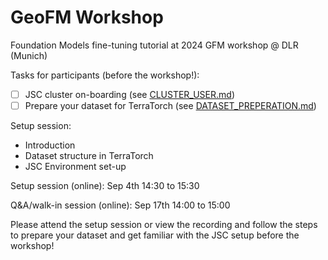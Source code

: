 # GeoFM Workshop
Foundation Models fine-tuning tutorial at 2024 GFM workshop @ DLR (Munich)

Tasks for participants (before the workshop!):
- [ ] JSC cluster on-boarding (see [CLUSTER_USER.md](CLUSTER_USER.md))
- [ ] Prepare your dataset for TerraTorch (see [DATASET_PREPERATION.md](DATASET_PREPARATION))

Setup session:
- Introduction
- Dataset structure in TerraTorch
- JSC Environment set-up

Setup session (online): Sep 4th 14:30 to 15:30

Q&A/walk-in session (online): Sep 17th 14:00 to 15:00

Please attend the setup session or view the recording and follow the steps to prepare your dataset and get familiar with the JSC setup before the workshop!
